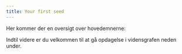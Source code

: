 ```yaml
---
title: Your first seed
---
```


Her kommer der en oversigt over hovedemnerne:



Indtil videre er du velkommen til at gå opdagelse i vidensgrafen neden under.




